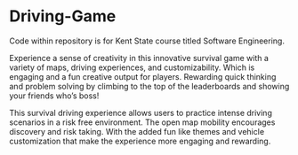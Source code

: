 # Driving-Game
Code within repository is for Kent State course titled Software Engineering. 


Experience a sense of creativity in this innovative survival game with a variety of maps, driving experiences, and customizability. Which is engaging and a fun creative output for players. Rewarding quick thinking and problem solving by climbing to the top of the leaderboards and showing your friends who’s boss!

This survival driving experience allows users to practice intense driving scenarios in a risk free environment. The open map mobility encourages discovery and risk taking. With the added fun like themes and vehicle customization that make the experience more engaging and rewarding.
